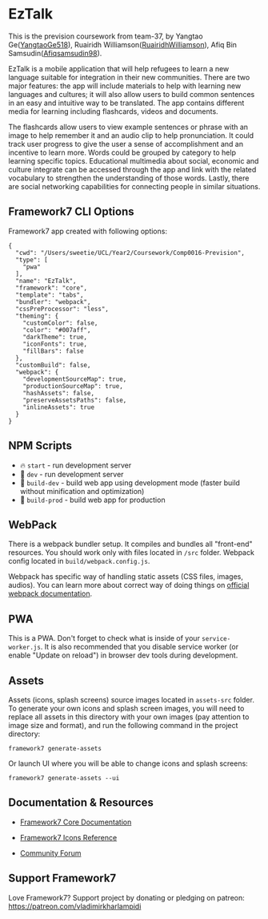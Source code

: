 # EzTalk
This is the prevision coursework from team-37, by Yangtao Ge([YangtaoGe518](https://github.com/YangtaoGe518)), Ruairidh Williamson([RuairidhWilliamson](https://github.com/RuairidhWilliamson)), Afiq Bin Samsudin([Afiqsamsudin98](https://github.com/Afiqsamsudin98)).

EzTalk is a mobile application that will help refugees to learn a new language suitable for integration in their new communities. There are two major features: the app will include materials to help with learning new languages and cultures; it will also allow users to build common sentences in an easy and intuitive way to be translated. The app contains different media for learning including flashcards, videos and documents. 

The flashcards allow users to view example sentences or phrase with an image to help remember it and an audio clip to help pronunciation. It could track user progress to give the user a sense of accomplishment and an incentive to learn more.  Words could be grouped by category to help learning specific topics. Educational multimedia about social, economic and culture integrate can be accessed through the app and link with the related vocabulary to strengthen the understanding of those words. Lastly, there are social networking capabilities for connecting people in similar situations. 


## Framework7 CLI Options

Framework7 app created with following options:

```
{
  "cwd": "/Users/sweetie/UCL/Year2/Coursework/Comp0016-Prevision",
  "type": [
    "pwa"
  ],
  "name": "EzTalk",
  "framework": "core",
  "template": "tabs",
  "bundler": "webpack",
  "cssPreProcessor": "less",
  "theming": {
    "customColor": false,
    "color": "#007aff",
    "darkTheme": true,
    "iconFonts": true,
    "fillBars": false
  },
  "customBuild": false,
  "webpack": {
    "developmentSourceMap": true,
    "productionSourceMap": true,
    "hashAssets": false,
    "preserveAssetsPaths": false,
    "inlineAssets": true
  }
}
```

## NPM Scripts

* 🔥 `start` - run development server
* 🔧 `dev` - run development server
* 🔧 `build-dev` - build web app using development mode (faster build without minification and optimization)
* 🔧 `build-prod` - build web app for production

## WebPack

There is a webpack bundler setup. It compiles and bundles all "front-end" resources. You should work only with files located in `/src` folder. Webpack config located in `build/webpack.config.js`.

Webpack has specific way of handling static assets (CSS files, images, audios). You can learn more about correct way of doing things on [official webpack documentation](https://webpack.js.org/guides/asset-management/).

## PWA

This is a PWA. Don't forget to check what is inside of your `service-worker.js`. It is also recommended that you disable service worker (or enable "Update on reload") in browser dev tools during development.
## Assets

Assets (icons, splash screens) source images located in `assets-src` folder. To generate your own icons and splash screen images, you will need to replace all assets in this directory with your own images (pay attention to image size and format), and run the following command in the project directory:

```
framework7 generate-assets
```

Or launch UI where you will be able to change icons and splash screens:

```
framework7 generate-assets --ui
```

## Documentation & Resources

* [Framework7 Core Documentation](https://framework7.io/docs/)


* [Framework7 Icons Reference](https://framework7.io/icons/)
* [Community Forum](https://forum.framework7.io)

## Support Framework7

Love Framework7? Support project by donating or pledging on patreon:
https://patreon.com/vladimirkharlampidi
